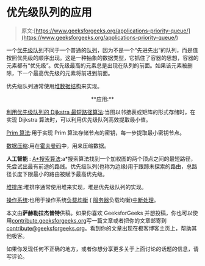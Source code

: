# 优先级队列的应用

> 原文:[https://www.geeksforgeeks.org/applications-priority-queue/](https://www.geeksforgeeks.org/applications-priority-queue/)

一个[优先级队列](https://www.geeksforgeeks.org/priority-queue-set-1-introduction/)不同于一个普通的[队列](https://www.geeksforgeeks.org/queue-set-1introduction-and-array-implementation/)，因为不是一个“先进先出”的队列，而是值按照优先级的顺序出现。这是一种抽象的数据类型，它抓住了容器的思想，容器的元素都有“优先级”。优先级最高的元素总是出现在队列的前面。如果该元素被删除，下一个最高优先级的元素将前进到前面。

优先级队列通常使用[堆数据结构](https://www.geeksforgeeks.org/heap-data-structure/)来实现。

<center>**应用:**</center>

[利用优先级队列的 Dijkstra 最短路径算法](https://www.geeksforgeeks.org/dijkstras-shortest-path-algorithm-using-priority_queue-stl/):当图以邻接表或矩阵的形式存储时，在实现 Dijkstra 算法时，可以利用优先级队列高效提取最小值。

[Prim 算法](https://www.geeksforgeeks.org/prims-algorithm-using-priority_queue-stl/):用于实现 Prim 算法存储节点的密钥，每一步提取最小密钥节点。

[数据压缩](https://en.wikipedia.org/wiki/Data_compression):用在[霍夫曼码](https://www.geeksforgeeks.org/tag/huffman-coding/)中，用来压缩数据。

**人工智能** : [A*搜索算法](https://www.geeksforgeeks.org/a-search-algorithm/):a*搜索算法找到一个加权图的两个顶点之间的最短路径，先尝试出最有前途的路线。优先级队列(也称为边缘)用于跟踪未探索的路由，总路径长度下限最小的路由被赋予最高优先级。

[堆排序](https://www.geeksforgeeks.org/heap-sort/):堆排序通常使用堆来实现，堆是优先级队列的实现。

[操作系统](https://en.wikipedia.org/wiki/Operating_system):也用于操作系统[负载均衡](https://en.wikipedia.org/wiki/Load_balancing_(computing)) ( [服务器](https://www.geeksforgeeks.org/load-balancing-on-servers-random-algorithm/)负载均衡)[中断处理](https://practice.geeksforgeeks.org/problems/interrupt-handlers)。

本文由**萨赫勒拉杰普特**供稿。如果你喜欢 GeeksforGeeks 并想投稿，你也可以使用[contribute.geeksforgeeks.org](http://www.contribute.geeksforgeeks.org)写一篇文章或者把你的文章邮寄到 contribute@geeksforgeeks.org。看到你的文章出现在极客博客主页上，帮助其他极客。

如果你发现任何不正确的地方，或者你想分享更多关于上面讨论的话题的信息，请写评论。